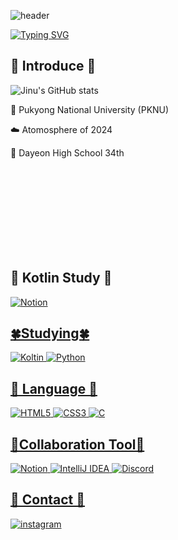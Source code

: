 ![header](https://capsule-render.vercel.app/api?type=Rounded&color=333333&height=180&section=header&text=ᴊɪɴᴜ'ꜱ+ɢɪᴛʜᴜʙ&fontSize=90&fontColor=FBFAFF&animation=blink) 

[![Typing SVG](https://readme-typing-svg.demolab.com/?lines=Welcome+To+My+GitHub;Have+a+Good+Time)](https://git.io/typing-svg)

## 🎵 Introduce 🎵

![Jinu's GitHub stats](https://github-readme-stats.vercel.app/api?username=Jinu219&show_icons=true&theme=gruvbox)

🏫 Pukyong National University (PKNU)

☁️ Atomosphere of 2024

🏫 Dayeon High School 34th

<br/><br/><br/><br/><br/><br/><br/><br/>

## 📖 Kotlin Study 📖
<a href="https://www.notion.so/b90644c3bdd046f4abc8f136656cccca?v=0d76569dc8f743949ec1a147329bb448&pvs=4"><img alt="Notion" src="https://img.shields.io/badge/Notion-000000.svg?&style=flat&logo=Notion&logoColor=white" />


## 🍀Studying🍀
<img alt="Koltin" src ="https://img.shields.io/badge/Kotlin-7F52FF.svg?&style=flat&logo=Kotlin&logoColor=black"> <img alt="Python" src ="https://img.shields.io/badge/Python-3776AB.svg?&style=flat&logo=Python&logoColor=white"> 


## 📃 Language 📃
<img alt="HTML5" src ="https://img.shields.io/badge/HTML5-E34F26.svg?&style=flat&logo=HTML5&logoColor=white"> <img alt="CSS3" src ="https://img.shields.io/badge/CSS3 -1572B6.svg?&style=flat&logo=CSS3&logoColor=white">
<img alt="C" src ="https://img.shields.io/badge/C-A8B9CC.svg?&style=flat&logo=C&logoColor=white">


## 🏢Collaboration Tool🏢
<img alt="Notion" src="https://img.shields.io/badge/Notion-000000.svg?&style=flat&logo=Notion&logoColor=white"> <img alt="IntelliJ IDEA" src="https://img.shields.io/badge/Intellij Idea-000000.svg?&style=flat&logo=IntelliJ IDEA&logoColor=white"> <img alt="Discord" src="https://img.shields.io/badge/Discord-5865F2.svg?&style=flat&logo=Discord&logoColor=white"> 

## 💮 Contact 💮
<a href="https://www.instagram.com/x._.inu/"> <img alt="instagram" src="https://img.shields.io/badge/Instagram-E4405F.svg?&style=flat&logo=Instagram&logoColor=white" /></a>

